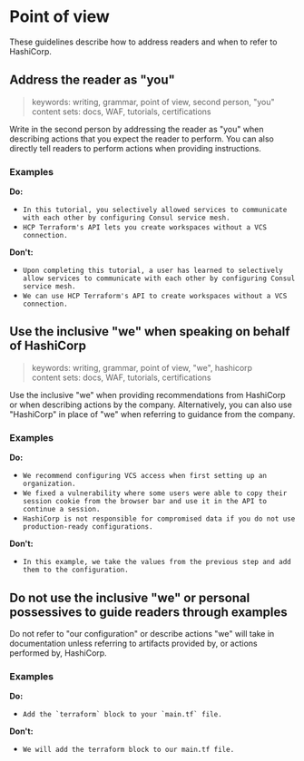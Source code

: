 # Point of view

These guidelines describe how to address readers and when to refer to HashiCorp.

## Address the reader as "you"

> keywords: writing, grammar, point of view, second person, "you"  
content sets: docs, WAF, tutorials, certifications 

Write in the second person by addressing the reader as "you" when describing actions that you expect the reader to perform. You can also directly tell readers to perform actions when providing instructions.

### Examples

**Do:**

- `In this tutorial, you selectively allowed services to communicate with each other by configuring Consul service mesh.`
- `HCP Terraform's API lets you create workspaces without a VCS connection.`


**Don't:**

- `Upon completing this tutorial, a user has learned to selectively allow services to communicate with each other by configuring Consul service mesh.`
- `We can use HCP Terraform's API to create workspaces without a VCS connection.`


## Use the inclusive "we" when speaking on behalf of HashiCorp

> keywords: writing, grammar, point of view, "we", hashicorp  
content sets: docs, WAF, tutorials, certifications 

Use the inclusive "we" when providing recommendations from HashiCorp or when describing actions by the company. Alternatively, you can also use "HashiCorp" in place of "we" when referring to guidance from the company. 

### Examples

**Do:**

- `We recommend configuring VCS access when first setting up an organization.`
- `We fixed a vulnerability where some users were able to copy their session cookie from the browser bar and use it in the API to continue a session.`
- `HashiCorp is not responsible for compromised data if you do not use production-ready configurations.`

**Don't:**

- `In this example, we take the values from the previous step and add them to the configuration.`


## Do not use the inclusive "we" or personal possessives to guide readers through examples

Do not refer to "our configuration" or describe actions "we" will take in documentation unless referring to artifacts provided by, or actions performed by, HashiCorp. 

### Examples

**Do:**

- ``Add the `terraform` block to your `main.tf` file.``

**Don't:**

- `We will add the terraform block to our main.tf file.`
